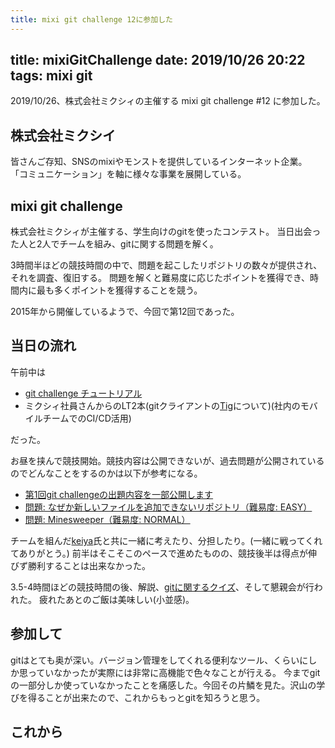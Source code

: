 ```yaml
---
title: mixi git challenge 12に参加した
---
```

title: mixiGitChallenge
date: 2019/10/26 20:22
tags: mixi git
---

2019/10/26、株式会社ミクシィの主催する mixi git challenge #12 に参加した。

## 株式会社ミクシイ

皆さんご存知、SNSのmixiやモンストを提供しているインターネット企業。
「コミュニケーション」を軸に様々な事業を展開している。

## mixi git challenge

株式会社ミクシィが主催する、学生向けのgitを使ったコンテスト。
当日出会った人と2人でチームを組み、gitに関する問題を解く。

3時間半ほどの競技時間の中で、問題を起こしたリポジトリの数々が提供され、それを調査、復旧する。
問題を解くと難易度に応じたポイントを獲得でき、時間内に最も多くポイントを獲得することを競う。

2015年から開催しているようで、今回で第12回であった。

## 当日の流れ

午前中は

- [git challenge チュートリアル](https://github.com/mixi-git-challenge/git-challenge-tutorial)
- ミクシィ社員さんからのLT2本(gitクライアントの[Tig](https://github.com/jonas/tig)について)(社内のモバイルチームでのCI/CD活用)

だった。

お昼を挟んで競技開始。競技内容は公開できないが、過去問題が公開されているのでどんなことをするのかは以下が参考になる。

- [第1回git challengeの出題内容を一部公開します](https://alpha.mixi.co.jp/entry/2015/11/24/083300)
- [問題: なぜか新しいファイルを追加できないリポジトリ（難易度: EASY）](https://github.com/mixi-git-challenge/git-challenge-is-order-an-adding)
- [問題: Minesweeper（難易度: NORMAL）](https://github.com/mixi-git-challenge/git-challenge-minesweeper)

チームを組んだ[keiya](https://twitter.com/keya_00001)氏と共に一緒に考えたり、分担したり。(一緒に戦ってくれてありがとう。)
前半はそこそこのペースで進めたものの、競技後半は得点が伸びず勝利することは出来なかった。

3.5-4時間ほどの競技時間の後、解説、[gitに関するクイズ](https://github.com/shumon84/GitQuiz)、そして懇親会が行われた。
疲れたあとのご飯は美味しい(小並感)。

## 参加して 

gitはとても奥が深い。バージョン管理をしてくれる便利なツール、くらいにしか思っていなかったが実際には非常に高機能で色々なことが行える。
今までgitの一部分しか使っていなかったことを痛感した。今回その片鱗を見た。沢山の学びを得ることが出来たので、これからもっとgitを知ろうと思う。

## これから
